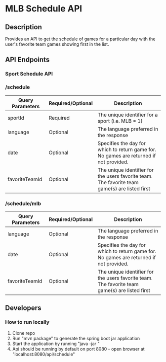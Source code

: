 # MLB Schedule API

## Description
Provides an API to get the schedule of games for a particular day with the user's favorite team
games showing first in the list.

## API Endpoints

### Sport Schedule API
### /schedule

| Query Parameters | Required/Optional | Description                                                                                    |
|------------------|-------------------|------------------------------------------------------------------------------------------------|
| sportId          | Required          | The unique identifier for a sport (i.e. MLB = 1)                                               |
| language         | Optional          | The language preferred in the response                                                         |
| date             | Optional          | Specifies the day for which to return game for. No games are returned if not provided.         |
| favoriteTeamId   | Optional          | The unique identifier for the users favorite team. The favorite team game(s) are listed first  |

### /schedule/mlb 

| Query Parameters | Required/Optional | Description                                                                                     |
|------------------|-------------------|-------------------------------------------------------------------------------------------------|
| language         | Optional          | The language preferred in the response                                                          |
| date             | Optional          | Specifies the day for which to return game for. No games are returned if not provided.          |
| favoriteTeamId   | Optional          | The unique identifier for the users favorite team. The favorite team game(s) are listed first   |





## Developers

### How to run locally
1. Clone repo
2. Run "mvn package" to generate the spring boot jar application
3. Start the application by running "java -jar <jar-file-location>"
4. Api should be running by default on port 8080 - open browser at "localhost:8080/api/schedule"